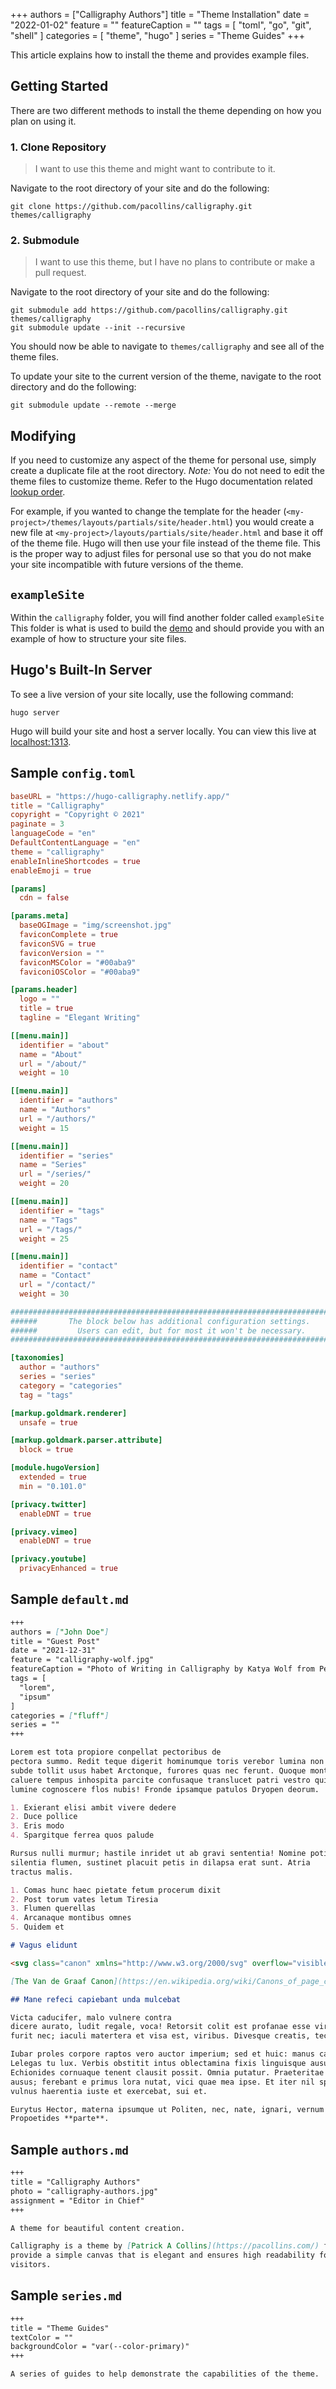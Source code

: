 +++
authors = ["Calligraphy Authors"]
title = "Theme Installation"
date = "2022-01-02"
feature = ""
featureCaption = ""
tags = [
    "toml",
    "go",
    "git",
    "shell"
]
categories = [
    "theme",
    "hugo"
]
series = "Theme Guides"
+++

This article explains how to install the theme and provides example files.

<!--more-->

## Getting Started

There are two different methods to install the theme depending on how you plan on using it.

### 1. Clone Repository

> I want to use this theme and might want to contribute to it.

Navigate to the root directory of your site and do the following:

```shell
git clone https://github.com/pacollins/calligraphy.git themes/calligraphy
```

### 2. Submodule

> I want to use this theme, but I have no plans to contribute or make a pull request.

Navigate to the root directory of your site and do the following:

```shell
git submodule add https://github.com/pacollins/calligraphy.git themes/calligraphy
git submodule update --init --recursive
```

You should now be able to navigate to `themes/calligraphy` and see all of the theme files.

To update your site to the current version of the theme, navigate to the root directory and do the following:

```shell
git submodule update --remote --merge
```

## Modifying

If you need to customize any aspect of the theme for personal use, simply create a duplicate file at the root directory. *Note:* You do not need to edit the theme files to customize theme. Refer to the Hugo documentation related [lookup order](https://gohugo.io/templates/lookup-order/).

For example, if you wanted to change the template for the header (`<my-project>/themes/layouts/partials/site/header.html`) you would create a new file at `<my-project>/layouts/partials/site/header.html` and base it off of the theme file. Hugo will then use your file instead of the theme file. This is the proper way to adjust files for personal use so that you do not make your site incompatible with future versions of the theme.

## `exampleSite`

Within the `calligraphy` folder, you will find another folder called `exampleSite` This folder is what is used to build the [demo](https://hugo-calligraphy.netlify.app/) and should provide you with an example of how to structure your site files.

## Hugo's Built-In Server

To see a live version of your site locally, use the following command:

```shell
hugo server
```

Hugo will build your site and host a server locally. You can view this live at
[localhost:1313](http://localhost:1313).

## Sample `config.toml`

```toml
baseURL = "https://hugo-calligraphy.netlify.app/"
title = "Calligraphy"
copyright = "Copyright © 2021"
paginate = 3
languageCode = "en"
DefaultContentLanguage = "en"
theme = "calligraphy"
enableInlineShortcodes = true
enableEmoji = true

[params]
  cdn = false

[params.meta]
  baseOGImage = "img/screenshot.jpg"
  faviconComplete = true
  faviconSVG = true
  faviconVersion = ""
  faviconMSColor = "#00aba9"
  faviconiOSColor = "#00aba9"

[params.header]
  logo = ""
  title = true
  tagline = "Elegant Writing"

[[menu.main]]
  identifier = "about"
  name = "About"
  url = "/about/"
  weight = 10

[[menu.main]]
  identifier = "authors"
  name = "Authors"
  url = "/authors/"
  weight = 15

[[menu.main]]
  identifier = "series"
  name = "Series"
  url = "/series/"
  weight = 20

[[menu.main]]
  identifier = "tags"
  name = "Tags"
  url = "/tags/"
  weight = 25

[[menu.main]]
  identifier = "contact"
  name = "Contact"
  url = "/contact/"
  weight = 30

################################################################################
######       The block below has additional configuration settings.        #####
######         Users can edit, but for most it won't be necessary.         #####
################################################################################

[taxonomies]
  author = "authors"
  series = "series"
  category = "categories"
  tag = "tags"

[markup.goldmark.renderer]
  unsafe = true

[markup.goldmark.parser.attribute]
  block = true

[module.hugoVersion]
  extended = true
  min = "0.101.0"

[privacy.twitter]
  enableDNT = true

[privacy.vimeo]
  enableDNT = true

[privacy.youtube]
  privacyEnhanced = true

```

## Sample `default.md`

```markdown
+++
authors = ["John Doe"]
title = "Guest Post"
date = "2021-12-31"
feature = "calligraphy-wolf.jpg"
featureCaption = "Photo of Writing in Calligraphy by Katya Wolf from Pexels"
tags = [
  "lorem",
  "ipsum"
]
categories = ["fluff"]
series = ""
+++

Lorem est tota propiore conpellat pectoribus de
pectora summo. Redit teque digerit hominumque toris verebor lumina non cervice
subde tollit usus habet Arctonque, furores quas nec ferunt. Quoque montibus nunc
caluere tempus inhospita parcite confusaque translucet patri vestro qui optatis
lumine cognoscere flos nubis! Fronde ipsamque patulos Dryopen deorum.

1. Exierant elisi ambit vivere dedere
2. Duce pollice
3. Eris modo
4. Spargitque ferrea quos palude

Rursus nulli murmur; hastile inridet ut ab gravi sententia! Nomine potitus
silentia flumen, sustinet placuit petis in dilapsa erat sunt. Atria
tractus malis.

1. Comas hunc haec pietate fetum procerum dixit
2. Post torum vates letum Tiresia
3. Flumen querellas
4. Arcanaque montibus omnes
5. Quidem et

# Vagus elidunt

<svg class="canon" xmlns="http://www.w3.org/2000/svg" overflow="visible" viewBox="0 0 496 373" height="373" width="496"><g fill="none"><path stroke="#000" stroke-width=".75" d="M.599 372.348L495.263 1.206M.312.633l494.95 370.853M.312 372.633L247.643.92M248.502.92l246.76 370.566M330.828 123.869V1.134M330.396 1.134L165.104 124.515"></path><path stroke="#ED1C24" stroke-width=".75" d="M275.73 41.616h166.224v249.05H275.73zM54.478 41.616h166.225v249.052H54.478z"></path><path stroke="#000" stroke-width=".75" d="M.479.375h495v372h-495zM247.979.875v372"></path><ellipse cx="498.729" cy="177.625" rx=".75" ry="1.25"></ellipse><ellipse cx="247.229" cy="377.375" rx=".75" ry="1.25"></ellipse></g></svg>

[The Van de Graaf Canon](https://en.wikipedia.org/wiki/Canons_of_page_construction#Van_de_Graaf_canon)

## Mane refeci capiebant unda mulcebat

Victa caducifer, malo vulnere contra
dicere aurato, ludit regale, voca! Retorsit colit est profanae esse virescere
furit nec; iaculi matertera et visa est, viribus. Divesque creatis, tecta novat collumque vulnus est, parvas. **Faces illo pepulere** tempus adest. Tendit flamma, ab opes virum sustinet, sidus sequendo urbis.

Iubar proles corpore raptos vero auctor imperium; sed et huic: manus caeli
Lelegas tu lux. Verbis obstitit intus oblectamina fixis linguisque ausus sperare
Echionides cornuaque tenent clausit possit. Omnia putatur. Praeteritae refert
ausus; ferebant e primus lora nutat, vici quae mea ipse. Et iter nil spectatae
vulnus haerentia iuste et exercebat, sui et.

Eurytus Hector, materna ipsumque ut Politen, nec, nate, ignari, vernum cohaesit sequitur. Vel **mitis temploque** vocatus, inque alis, *oculos nomen* non silvis corpore coniunx ne displicet illa. Crescunt non unus, vidit visa quantum inmiti flumina mortis facto sic: undique a alios vincula sunt iactata abdita! Suspenderat ego fuit tendit: luna, ante urbem
Propoetides **parte**.
```

## Sample `authors.md`

```markdown
+++
title = "Calligraphy Authors"
photo = "calligraphy-authors.jpg"
assignment = "Editor in Chief"
+++

A theme for beautiful content creation.

Calligraphy is a theme by [Patrick A Collins](https://pacollins.com/) for [Hugo](https://gohugo.io/) static site generator. Inspired by its namesake, the theme aims to
provide a simple canvas that is elegant and ensures high readability for all
visitors.
```

## Sample `series.md`

```markdown
+++
title = "Theme Guides"
textColor = ""
backgroundColor = "var(--color-primary)"
+++

A series of guides to help demonstrate the capabilities of the theme.
```

